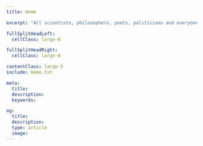 ```yaml
---
title: Home

excerpt: "All scientists, philosophers, poets, politicians and everyone else perhaps, are wrong."

fullSplitHeadLeft:
  cellClass: large-8

fullSplitHeadRight:
  cellClass: large-8

contentClass: large-5
include: Home.txt

meta:
  title:
  description:
  keywords:

og:
  title:
  description:
  type: article
  image:
---
```

